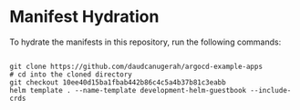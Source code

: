 
# Manifest Hydration

To hydrate the manifests in this repository, run the following commands:

```shell

git clone https://github.com/daudcanugerah/argocd-example-apps
# cd into the cloned directory
git checkout 10ee40d15ba1fbab442b86c4c5a4b37b81c3eabb
helm template . --name-template development-helm-guestbook --include-crds
```